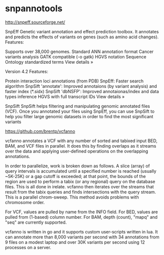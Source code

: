 # snpannotools
http://snpeff.sourceforge.net/

SnpEff
Genetic variant annotation and effect prediction toolbox. It annotates and predicts the effects of variants on genes (such as amino acid changes). 
Features:

Supports over 38,000 genomes.
Standard ANN annotation format
Cancer variants analysis
GATK compatible (-o gatk)
HGVS notation
Sequence Ontology standardized terms
View details »

Version 4.2
Features:

Protein interaction loci annotations (from PDB)
SnpEff: Faster search algorithm
SnpSift 'annotate': Improved annotaions (by variant analysis) and faster index (*.sidx)
SnpSift 'dbNSFP': Improved annotaionas/index and data types inference
HGVS with full transcript IDs
View details »

SnpSift
SnpSift helps filtering and manipulating genomic annotated files (VCF). Once you annotated your files using SnpEff, you can use SnpSift to help you filter large genomic datasets in order to find the most significant variants


https://github.com/brentp/vcfanno


vcfanno annotates a VCF with any number of sorted and tabixed input BED, BAM, and VCF files in parallel. It does this by finding overlaps as it streams over the data and applying user-defined operations on the overlapping annotations.

In order to parallelize, work is broken down as follows. A slice (array) of query intervals is accumulated until a specified number is reached (usually ~5K-25K) or a gap cutoff is exceeded; at that point, the bounds of the region are used to perform a tabix (or any regional) query on the database files. This is all done in irelate. vcfanno then iterates over the streams that result from the tabix queries and finds intersections with the query stream. This is a parallel chrom-sweep. This method avoids problems with chromosome order.

For VCF, values are pulled by name from the INFO field. For BED, values are pulled from (1-based) column number. For BAM, depth (count), "mapq" and "seq" are currently supported.

vcfanno is written in go and it supports custom user-scripts written in lua. It can annotate more than 8,000 variants per second with 34 annotations from 9 files on a modest laptop and over 30K variants per second using 12 processes on a server.
